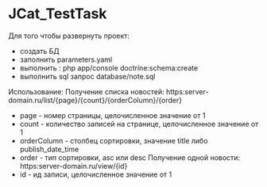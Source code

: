 JCat_TestTask
============
Для того чтобы развернуть проект:

 - создать БД
 - заполнить parameters.yaml
 - выполнить : php app/console doctrine:schema:create
 - выполнить sql запрос database/note.sql

Использование:
Получение списка новостей: https:server-domain.ru/list/{page}/{count}/{orderColumn}/{order}
 - page - номер страницы, целочисленное значение от 1
 - count - количество записей на странице, целочисленное значение от 1
 - orderColumn - столбец сортировки, значение title либо publish_date_time
 - order - тип сортировки, asc или desc
Получение одной новости: https:server-domain.ru/view/{id}
- id - ид записи, целочисленное значение от 1